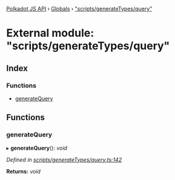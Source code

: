 [Polkadot JS API](../README.md) › [Globals](../globals.md) › ["scripts/generateTypes/query"](_scripts_generatetypes_query_.md)

# External module: "scripts/generateTypes/query"

## Index

### Functions

* [generateQuery](_scripts_generatetypes_query_.md#generatequery)

## Functions

###  generateQuery

▸ **generateQuery**(): *void*

*Defined in [scripts/generateTypes/query.ts:142](https://github.com/polkadot-js/api/blob/a31921b88e/packages/types/src/scripts/generateTypes/query.ts#L142)*

**Returns:** *void*
